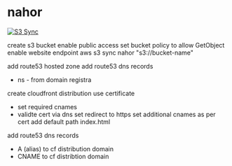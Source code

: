 # nahor

[![S3 Sync](https://github.com/nahor-co/nahor/actions/workflows/workflow.yml/badge.svg)](https://github.com/nahor-co/nahor/actions/workflows/workflow.yml)

create s3 bucket
enable public access
set bucket policy to allow GetObject
enable website endpoint
aws s3 sync nahor "s3://bucket-name"

add route53 hosted zone
add route53 dns records
- ns - from domain registra

create cloudfront distribution
use certificate 
- set required cnames
- validte cert via dns
set redirect to https
set additional cnames as per cert
add default path index.html

add route53 dns records
- A (alias) to cf distribution domain
- CNAME to cf distribtion domain
